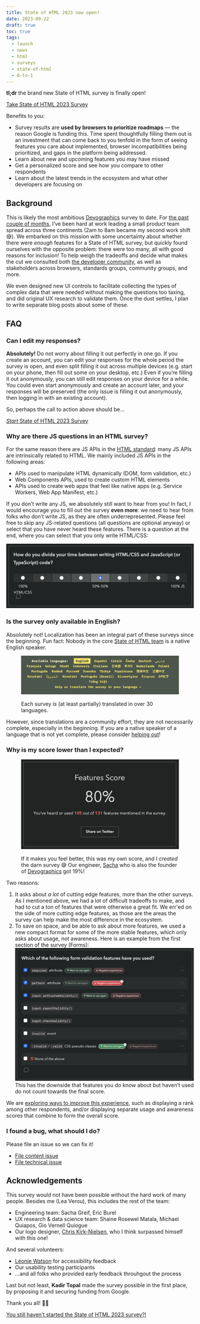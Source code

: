 ```yaml
---
title: State of HTML 2023 now open!
date: 2023-09-22
draft: true
toc: true
tags:
  - launch
  - news
  - html
  - surveys
  - state-of-html
  - 0-to-1
---
```


**tl;dr** the brand new State of HTML survey is finally open!

<a href="https://survey.devographics.com/en-US/survey/state-of-html/2023/" class="call-to-action" target="_blank">Take State of HTML 2023 Survey</a>

Benefits to you:
- Survey results are **used by browsers to prioritize roadmaps** — the reason Google is funding this.
Time spent thoughtfully filling them out is an investment that can come back to you tenfold
in the form of seeing features you care about implemented, browser incompatibilities being prioritized, and gaps in the platform being addressed.
- Learn about new and upcoming features you may have missed
- Get a personalized score and see how you compare to other respondents
- Learn about the latest trends in the ecosystem and what other developers are focusing on

## Background

This is likely the most ambitious [Devographics](https://www.devographics.com/) survey to date.
For [the past couple of months](../design-state-of-html/), I’ve been hard at work leading a small product team spread across three continents (2am to 8am became my second work shift 😅).
We embarked on this mission with some uncertainty about whether there were *enough* features for a State of HTML survey,
but quickly found ourselves with the opposite problem:
there were too many, all with good reasons for inclusion!
To help weigh the tradeoffs and decide what makes the cut we consulted both [the developer community](https://github.com/Devographics/surveys/discussions/categories/state-of-html-2023-features?discussions_q=is%3Aopen+category%3A%22State+of+HTML+2023+Features%22+sort%3Atop),
as well as stakeholders across browsers, standards groups, community groups, and more.

We even designed new UI controls to facilitate collecting the types of complex data that were needed without making the questions too taxing,
and did original UX research to validate them.
Once the dust settles, I plan to write separate blog posts about some of these.

## FAQ

### Can I edit my responses?

**Absolutely!** Do not worry about filling it out perfectly in one go.
If you create an account, you can edit your responses for the whole period the survey is open, and even split filling it out across multiple devices (e.g. start on your phone, then fill out some on your desktop, etc.)
Even if you’re filling it out anonymously, you can still edit responses on your device for a while.
You could even start anonymously and create an account later, and your responses will be preserved (the only issue is filling it out anonymously, then logging in with an existing account).

So, perhaps the call to action above should be…

<a href="https://survey.devographics.com/en-US/survey/state-of-html/2023/" class="call-to-action" target="_blank"><em>Start</em> State of HTML 2023 Survey</a>

### Why are there JS questions in an HTML survey?

For the same reason there are JS APIs in the [HTML standard](https://html.spec.whatwg.org/):
many JS APIs are intrinsically related to HTML.
We mainly included JS APIs in the following areas:
- APIs used to manipulate HTML dynamically (DOM, form validation, etc.)
- Web Components APIs, used to create custom HTML elements
- APIs used to create web apps that feel like native apps (e.g. Service Workers, Web App Manifest, etc.)

If you don’t write any JS, we absolutely still want to hear from you!
In fact, I would encourage you to fill out the survey **even more**: we need to hear from folks who don’t write JS, as they are often underrepresented.
Please feel free to skip any JS-related questions (all questions are optional anyway) or select that you have never heard these features.
There is a question at the end, where you can select that you only write HTML/CSS:

![Question about HTML/CSS and JS balance](images/html-js-balance.png)

### Is the survey only available in English?

Absolutely not! Localization has been an integral part of these surveys since the beginning.
Fun fact: Nobody in the core [State of HTML team](#acknowledgements) is a native English speaker.

<figure>

![Screenshot showing dozens of languages](images/languages.png)
<figcaption>

Each survey is (at least partially) translated in over 30 languages.

</figcaption>
</figure>

However, since translations are a community effort, they are not necessarily complete, especially in the beginning.
If you are a native speaker of a language that is not yet complete, please consider [helping out](https://github.com/Devographics/locale-en-US)!

### Why is my score lower than I expected?

<figure>

![80% score, 105/131 heard or used](images/my-score.png)

<figcaption>

If it makes you feel better, this was my own score, and I *created* the darn survey 😅
Our engineer, [Sacha](https://sachagreif.com/) who is also the founder of [Devographics](https://www.devographics.com/) got 19%!

</figcaption>
</figure>

Two reasons:
1. It asks about *a lot* of cutting edge features, more than the other surveys.
As I mentioned above, we had a lot of difficult tradeoffs to make,
and had to cut a ton of features that were otherwise a great fit.
We err'ed on the side of more cutting edge features, as those are the areas the survey can help make the most difference in the ecosystem.
2. To save on space, and be able to ask about more features, we used a new compact format for some of the more stable features, which only asks about usage, not awareness.
Here is an example from the first section of the survey (Forms):
![Form validation question screenshot](images/form-validation.png)
This has the downside that features you do know about but haven’t used do not count towards the final score.

We are [exploring ways to improve this experience](https://github.com/Devographics/surveys/discussions/217), such as displaying a rank among other respondents,
and/or displaying separate usage and awareness scores that combine to form the overall score.

### I found a bug, what should I do?

Please file an issue so we can fix it!

- [File content issue](https://github.com/Devographics/surveys/issues/new)
- [File technical issue](https://github.com/Devographics/Monorepo/issues/new)

## Acknowledgements

This survey would not have been possible without the hard work of many people.
Besides me (Lea Verou), this includes the rest of the team:
- Engineering team: Sacha Greif, Eric Burel
- UX research & data science team: Shaine Rosewel Matala, Michael Quiapos, Gio Vernell Quiogue
- Our logo designer, [Chris Kirk-Nielsen](https://chriskirknielsen.com/), who I think surpassed himself with this one!

And several volunteers:
- [Léonie Watson](https://tink.uk/) for accessibility feedback
- Our usability testing participants
- …and all folks who provided early feedback throuhgout the process

Last but not least, **Kadir Topal** made the survey possible in the first place, by proposing it and securing funding from Google.

Thank you all! 🙏🏼

<a href="https://survey.devographics.com/en-US/survey/state-of-html/2023/" class="call-to-action" target="_blank">You still haven’t started the State of HTML 2023 survey?!</a>